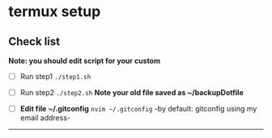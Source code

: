 # termux setup

## Check list

**Note: you should edit script for your custom**

- [ ] Run step1 `./step1.sh`
- [ ] Run step2 `./step2.sh`
      **Note your old file saved as ~/backupDotfile**

- [ ] **Edit file ~/.gitconfig** `nvim ~/.gitconfig` -by default: gitconfig using my email address-

---
